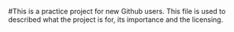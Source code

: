 #This is a practice project for new Github users.
This file is used to described what the project is for, its importance and the licensing.